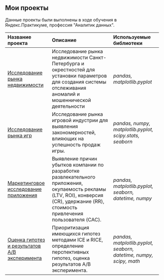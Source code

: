 ## Мои проекты

Данные проекты были выполнены в ходе обучения в Яндекс.Практикуме, профессия "Аналитик данных".

| Название проекта | Описание | Используемые библиотеки | 
| :---------------------- | :---------------------- | :---------------------- |
| [Исследование рынка недвижимости](real_estate_project) | Исследование рынка недвижимости Санкт-Петербурга и окрестностей для установки параметров для создания системы отслеживания аномалий и мошеннической деятельности | *pandas, matplotlib.pyplot* |
| [Исследование рынка игр](videogame_market) | Исследование рынка игровой индустрии для выявления закономерностей, влияющих на успешность продаж игры. | *pandas, numpy, matplotlib.pyplot, scipy.stats, seaborn* |
| [Маркетинговое исследование приложения](application_marketing_research) | Выявление причин убытков компании по разработке развлекательного приложения, окупаемость рекламы (LTV, ROI), конверсия (CR), удержание (RR), стоимость привлечения пользователя (CAC). | *pandas, matplotlib.pyplot, seaborn, datetime, numpy* |
| [Оценка гипотез и результатов А/В эксперимента](ypothesis_evaluation_and_ab_test) | Приоритизация имеющихся гипотез методами ICE и RICE, определение перспективных гипотез, оценка результатов А/В эксперимента. | *pandas, matplotlib.pyplot, seaborn, datetime, numpy, scipy, math* |

